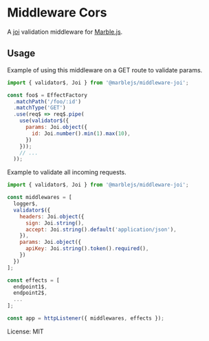 Middleware Cors
=======

A [joi](https://github.com/hapijs/joi) validation middleware for [Marble.js](https://github.com/marblejs/marble).

## Usage

Example of using this middleware on a GET route to validate params.

```javascript
import { validator$, Joi } from '@marblejs/middleware-joi';

const foo$ = EffectFactory
  .matchPath('/foo/:id')
  .matchType('GET')
  .use(req$ => req$.pipe(
    use(validator$({
      params: Joi.object({
        id: Joi.number().min(1).max(10),
      })
    }));
    // ...
  ));
```

Example to validate all incoming requests.

```javascript
import { validator$, Joi } from '@marblejs/middleware-joi';

const middlewares = [
  logger$,
  validator$({
    headers: Joi.object({
      sign: Joi.string(),
      accept: Joi.string().default('application/json'),
    }),
    params: Joi.object({
      apiKey: Joi.string().token().required(),
    })
  })
];

const effects = [
  endpoint1$,
  endpoint2$,
  ...
];

const app = httpListener({ middlewares, effects });
```

License: MIT
